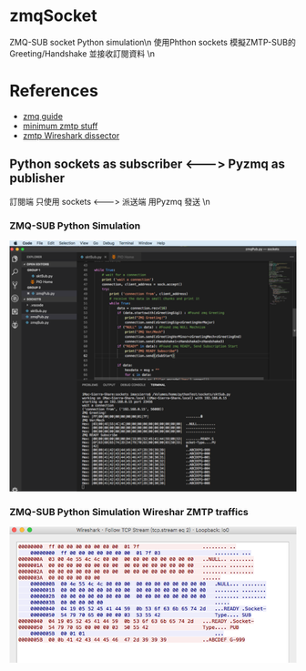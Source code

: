# zmqSocket
  ZMQ-SUB socket Python simulation\n
  使用Phthon sockets 模擬ZMTP-SUB的Greeting/Handshake 並接收訂閱資料
  \n
# References
- [zmq guide](http://zguide.zeromq.org/)
- [minimum zmtp stuff](https://github.com/zeromq/zmtp/tree/master/zmtp30/C)
- [zmtp Wireshark dissector](https://github.com/whitequark/zmtp-wireshark/blob/master/zmtp-dissector.lua)

## Python sockets as subscriber <---> Pyzmq as publisher
訂閱端 只使用 sockets <---> 派送端 用Pyzmq 發送 
\n

### ZMQ-SUB Python Simulation
![SocketSub](pictures/zmqSocketSub.png)

### ZMQ-SUB Python Simulation Wireshar ZMTP traffics
![SocketSub](pictures/zmqSocketSubWireshark.png)
